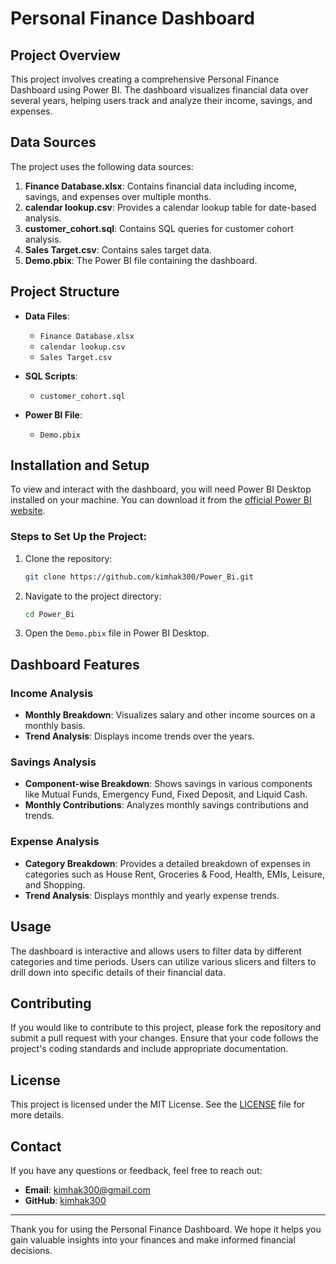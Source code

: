# Personal Finance Dashboard

## Project Overview

This project involves creating a comprehensive Personal Finance Dashboard using Power BI. The dashboard visualizes financial data over several years, helping users track and analyze their income, savings, and expenses.

## Data Sources

The project uses the following data sources:

1. **Finance Database.xlsx**: Contains financial data including income, savings, and expenses over multiple months.
2. **calendar lookup.csv**: Provides a calendar lookup table for date-based analysis.
3. **customer_cohort.sql**: Contains SQL queries for customer cohort analysis.
4. **Sales Target.csv**: Contains sales target data.
5. **Demo.pbix**: The Power BI file containing the dashboard.

## Project Structure

- **Data Files**:
  - `Finance Database.xlsx`
  - `calendar lookup.csv`
  - `Sales Target.csv`
  
- **SQL Scripts**:
  - `customer_cohort.sql`
  
- **Power BI File**:
  - `Demo.pbix`

## Installation and Setup

To view and interact with the dashboard, you will need Power BI Desktop installed on your machine. You can download it from the [official Power BI website](https://powerbi.microsoft.com/desktop/).

### Steps to Set Up the Project:

1. Clone the repository:
    ```bash
    git clone https://github.com/kimhak300/Power_Bi.git
    ```
2. Navigate to the project directory:
    ```bash
    cd Power_Bi
    ```
3. Open the `Demo.pbix` file in Power BI Desktop.

## Dashboard Features

### Income Analysis
- **Monthly Breakdown**: Visualizes salary and other income sources on a monthly basis.
- **Trend Analysis**: Displays income trends over the years.

### Savings Analysis
- **Component-wise Breakdown**: Shows savings in various components like Mutual Funds, Emergency Fund, Fixed Deposit, and Liquid Cash.
- **Monthly Contributions**: Analyzes monthly savings contributions and trends.

### Expense Analysis
- **Category Breakdown**: Provides a detailed breakdown of expenses in categories such as House Rent, Groceries & Food, Health, EMIs, Leisure, and Shopping.
- **Trend Analysis**: Displays monthly and yearly expense trends.

## Usage

The dashboard is interactive and allows users to filter data by different categories and time periods. Users can utilize various slicers and filters to drill down into specific details of their financial data.

## Contributing

If you would like to contribute to this project, please fork the repository and submit a pull request with your changes. Ensure that your code follows the project's coding standards and include appropriate documentation.

## License

This project is licensed under the MIT License. See the [LICENSE](LICENSE) file for more details.

## Contact

If you have any questions or feedback, feel free to reach out:

- **Email**: kimhak300@gmail.com
- **GitHub**: [kimhak300](https://github.com/kimhak300)

---

Thank you for using the Personal Finance Dashboard. We hope it helps you gain valuable insights into your finances and make informed financial decisions.
